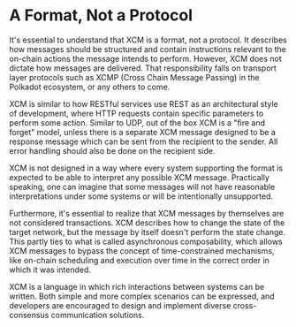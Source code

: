 # A Format, Not a Protocol

It's essential to understand that XCM is a format, not a protocol.
It describes how messages should be structured and contain instructions relevant to the on-chain actions the message intends to perform.
However, XCM does not dictate how messages are delivered.
That responsibility falls on transport layer protocols such as XCMP (Cross Chain Message Passing) in the Polkadot ecosystem, or any others to come.

XCM is similar to how RESTful services use REST as an architectural style of development, where HTTP requests contain specific parameters to perform some action.
Similar to UDP, out of the box XCM is a "fire and forget" model, unless there is a separate XCM message designed to be a response message which can be sent from the recipient to the sender. All error handling should also be done on the recipient side.

XCM is not designed in a way where every system supporting the format is expected to be able to interpret any possible XCM message. Practically speaking, one can imagine that some messages will not have reasonable interpretations under some systems or will be intentionally unsupported.

Furthermore, it's essential to realize that XCM messages by themselves are not considered transactions. XCM describes how to change the state of the target network, but the message by itself doesn't perform the state change.
This partly ties to what is called asynchronous composability, which allows XCM messages to bypass the concept of time-constrained mechanisms, like on-chain scheduling and execution over time in the correct order in which it was intended.

XCM is a language in which rich interactions between systems can be written.
Both simple and more complex scenarios can be expressed, and developers are encouraged to design and implement diverse cross-consensus communication solutions.
